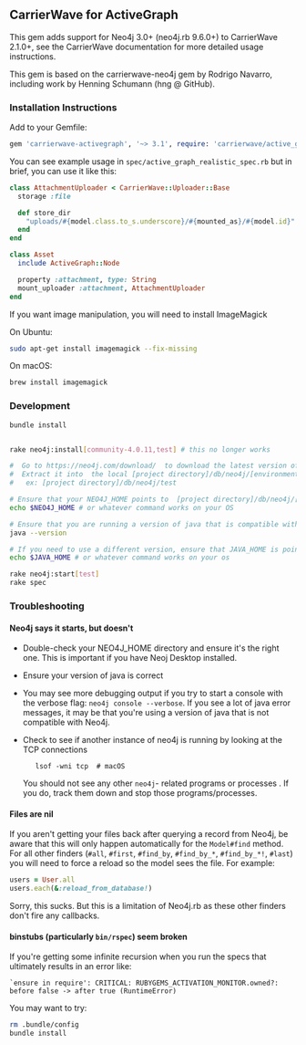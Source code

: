 ## CarrierWave for ActiveGraph

This gem adds support for Neo4j 3.0+ (neo4j.rb 9.6.0+) to CarrierWave 2.1.0+, see the CarrierWave documentation for more detailed usage instructions.

This gem is based on the carrierwave-neo4j gem by Rodrigo Navarro, including work by Henning Schumann (hng @ GitHub).

### Installation Instructions

Add to your Gemfile:

```ruby
gem 'carrierwave-activegraph', '~> 3.1', require: 'carrierwave/active_graph'
```

You can see example usage in `spec/active_graph_realistic_spec.rb` but in brief, you can use it like this:

```ruby
class AttachmentUploader < CarrierWave::Uploader::Base
  storage :file

  def store_dir
    "uploads/#{model.class.to_s.underscore}/#{mounted_as}/#{model.id}"
  end
end

class Asset
  include ActiveGraph::Node

  property :attachment, type: String
  mount_uploader :attachment, AttachmentUploader
end
```

If you want image manipulation, you will need to install ImageMagick

On Ubuntu:

```sh
sudo apt-get install imagemagick --fix-missing
```

On macOS:

```sh
brew install imagemagick
```

### Development

```sh
bundle install


rake neo4j:install[community-4.0.11,test] # this no longer works

#  Go to https://neo4j.com/download/  to download the latest version of Neo4j. 
#  Extract it into  the local [project directory]/db/neo4j/[environment]
#   ex: [project directory]/db/neo4j/test

# Ensure that your NEO4J_HOME points to  [project directory]/db/neo4j/[environment] that you're using
echo $NEO4J_HOME # or whatever command works on your OS

# Ensure that you are running a version of java that is compatible with neo4j
java --version

# If you need to use a different version, ensure that JAVA_HOME is pointing to the correct java directory
echo $JAVA_HOME # or whatever command works on your os

rake neo4j:start[test]
rake spec
```

### Troubleshooting

#### Neo4j says it starts, but doesn't
* Double-check your NEO4J_HOME directory and ensure it's the right one. This is important if you have Neoj Desktop installed.
* Ensure your version of java is correct
* You may see more debugging output if you try to start a console with the verbose flag:   `neo4j console --verbose`.  If you see a lot of java error messages, it may be that you're using a version of java that is not compatible with Neo4j.
* Check to see if another instance of neo4j is running by looking at the TCP connections

  `   lsof -wni tcp  # macOS`
    
  You should not see any other `neo4j`- related programs or processes .  If you do, track them down and stop those programs/processes.




#### Files are nil

If you aren't getting your files back after querying a record from Neo4j, be aware that this will only happen automatically for the `Model#find` method. For all other finders (`#all`, `#first`, `#find_by`, `#find_by_*`, `#find_by_*!`, `#last`) you will need to force a reload so the model sees the file. For example:

```ruby
users = User.all
users.each(&:reload_from_database!)
```

Sorry, this sucks. But this is a limitation of Neo4j.rb as these other finders don't fire any callbacks.

#### binstubs (particularly `bin/rspec`) seem broken

If you're getting some infinite recursion when you run the specs that ultimately results in an error like:

```
`ensure in require': CRITICAL: RUBYGEMS_ACTIVATION_MONITOR.owned?: before false -> after true (RuntimeError)
```

You may want to try:

```sh
rm .bundle/config
bundle install
```
